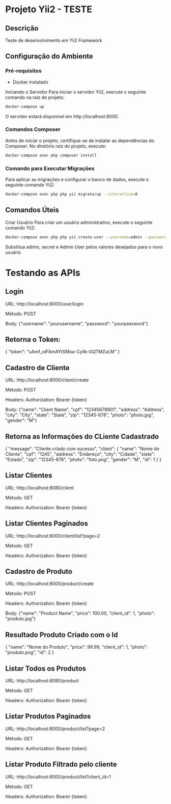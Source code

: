 # Projeto Yii2 - TESTE

## Descrição
Teste de desenvolvimento em Yii2 Framework

## Configuração do Ambiente

### Pré-requisitos
- Docker instalado

Iniciando o Servidor
Para iniciar o servidor Yii2, execute o seguinte comando na raiz do projeto:  

```bash
docker-compose up
```
O servidor estará disponível em http://localhost:8000.

### Comandos Composer
Antes de iniciar o projeto, certifique-se de instalar as dependências do Composer. No diretório raiz do projeto, execute:

```bash
docker-compose exec php composer install
```

### Comando para Executar Migrações
Para aplicar as migrações e configurar o banco de dados, execute o seguinte comando Yii2:

```bash
docker-compose exec php php yii migrate/up --interactive=0
```

## Comandos Úteis
Criar Usuário
Para criar um usuário administrativo, execute o seguinte comando Yii2:

```bash
docker-compose exec php php yii create-user --username=admin --password=secret --name="Admin User"
```
Substitua admin, secret e Admin User pelos valores desejados para o novo usuário

# Testando as APIs
## Login
URL: http://localhost:8000/user/login

Método: POST

Body: {"username": "yourusername", "password": "yourpassword"}

## Retorna o Token:
{
    "token": "uAmf_oIFAmAYtSMoa-CylIk-GQTMZuLM"
}

## Cadastro de Cliente

URL: http://localhost:8000/client/create

Método: POST

Headers: Authorization: Bearer {token}

Body: {"name": "Client Name", "cpf": "12345678901", "address": "Address", "city": "City", "state": "State", "zip": "12345-678", "photo": "photo.jpg", "gender": "M"}

## Retorna as Informações do CLiente Cadastrado

{
    "message": "Cliente criado com sucesso",
    "client": {
        "name": "Nome do Cliente",
        "cpf": "1245",
        "address": "Endereço",
        "city": "Cidade",
        "state": "Estado",
        "zip": "12345-678",
        "photo": "foto.png",
        "gender": "M",
        "id": 1
    }
}

## Listar Clientes

URL: http://localhost:8080/client

Método: GET

Headers: Authorization: Bearer {token}

## Listar Clientes Paginados

URL: http://localhost:8000/client/list?page=2

Método: GET

Headers: Authorization: Bearer {token}

## Cadastro de Produto
URL: http://localhost:8000/product/create

Método: POST

Headers: Authorization: Bearer {token}

Body: {"name": "Product Name", "price": 100.00, "client_id": 1, "photo": "produto.jpg"}

## Resultado Produto Criado com o Id

{
    "name": "Nome do Produto",
    "price": 99.99,
    "client_id": 1,
    "photo": "produto.png",
    "id": 2
}

## Listar Todos os Produtos

URL: http://localhost:8080/product

Método: GET

Headers: Authorization: Bearer {token}

## Listar Produtos Paginados

URL: http://localhost:8000/product/list?page=2

Método: GET

Headers: Authorization: Bearer {token}

## Listar Produto Filtrado pelo cliente

URL: http://localhost:8000/product/list?client_id=1

Método: GET

Headers: Authorization: Bearer {token}



